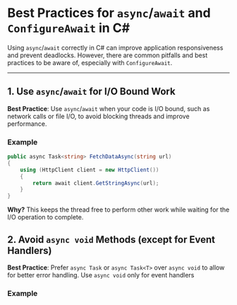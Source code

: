 # Best Practices for `async`/`await` and `ConfigureAwait` in C#

Using `async`/`await` correctly in C# can improve application responsiveness and prevent deadlocks. However, there are common pitfalls and best practices to be aware of, especially with `ConfigureAwait`.

---

## 1. Use `async`/`await` for I/O Bound Work

**Best Practice**: Use `async`/`await` when your code is I/O bound, such as network calls or file I/O, to avoid blocking threads and improve performance.

### Example

```csharp
public async Task<string> FetchDataAsync(string url)
{
    using (HttpClient client = new HttpClient())
    {
        return await client.GetStringAsync(url);
    }
}

```
**Why?**
This keeps the thread free to perform other work while waiting for the I/O operation to complete.


## 2. Avoid `async void` Methods (except for Event Handlers)

**Best Practice**: Prefer `async Task` or `async Task<T>` over `async void` to allow for better error handling. Use `async void` only for event handlers

### Example

```csharp
// Bad: Difficult to handle errors
public async void SomeMethodAsync()
{
    await Task.Delay(1000);
}

// Good: Allows for exception handling
public async Task SomeMethodAsync()
{
    await Task.Delay(1000);
}

```
**Why?**
Returning Task allows the caller to await the method and handle exceptions properly. With `async void`, exceptions can go unhandled, leading to unexpected crashes.


## 3. Avoid Blocking Async Code (No `.Wait()` or `.Result`)

**Best Practice**: Avoid calling `.Wait()` or `.Result` on `async` code. Instead, await the method directly to avoid deadlocks.

### Example

```csharp
// Bad: Can cause deadlocks
public void SomeSynchronousMethod()
{
    var data = FetchDataAsync("https://example.com").Result;
}

// Good: Use async all the way
public async Task SomeSynchronousMethod()
{
    var data = await FetchDataAsync("https://example.com");
}

```
**Why?**
Blocking on async code (`.Result` or `.Wait()`) can cause deadlocks, especially in UI applications or ASP.NET environments.


## 4. Use `ConfigureAwait(false)` in Library Code

**Best Practice**: Use `ConfigureAwait(false)` for library or background code where context capture is unnecessary.

### Example

```csharp
public async Task<string> FetchDataAsync(string url)
{
    using (HttpClient client = new HttpClient())
    {
        return await client.GetStringAsync(url).ConfigureAwait(false);
    }
}

```
**Why?**
ConfigureAwait(false) tells the runtime not to capture the current synchronization context, which can improve performance and avoid deadlocks in library code.


## 5. Do Not Use `ConfigureAwait(false)` in UI Code

**Best Practice**: Avoid using `ConfigureAwait(false)` in UI applications (e.g., WPF, WinForms) if the code interacts with the UI. Use it only when the method does not need to return to the original context.

### Example

```csharp
// Good: Keeps context when working with UI components
public async Task LoadDataAsync()
{
    string data = await FetchDataAsync("https://example.com"); // No ConfigureAwait(false)
    myTextBox.Text = data; // Accesses UI component
}

```
**Why?**
In UI applications, code following `await` may need to interact with UI elements, which requires returning to the UI context.


## 6. Return Tasks Immediately

**Best Practice**: Avoid using `async/await` unnecessarily. If a method simply returns a task without awaiting, return it directly.

### Example

```csharp
// Bad: Unnecessary async/await
public async Task<int> GetNumberAsync()
{
    return await Task.FromResult(42);
}

// Good: Return task directly
public Task<int> GetNumberAsync()
{
    return Task.FromResult(42);
}

```
**Why?**
Adding `async` and `await` unnecessarily can add overhead. If the task is ready to be returned, simply return it directly.


## 7. Handle Exceptions in Async Methods

**Best Practice**: Use try-catch blocks to handle exceptions within async methods, especially in `async void` methods to prevent unhandled exceptions.

### Example

```csharp
public async Task FetchDataSafelyAsync(string url)
{
    try
    {
        using (HttpClient client = new HttpClient())
        {
            string data = await client.GetStringAsync(url);
            Console.WriteLine(data);
        }
    }
    catch (HttpRequestException e)
    {
        Console.WriteLine($"Request error: {e.Message}");
    }
}


```
**Why?**
Exception handling in async methods ensures that errors do not cause the application to crash unexpectedly.


## Summary

Using `async/await` and `ConfigureAwait` effectively in C# helps in building responsive and efficient applications. Key best practices:

 1. Use `async/await` for I/O-bound work.
 2. Avoid `async void` methods, except for event handlers.
 3. Do not block async code with `.Wait()` or `.Result`.
 4. Use `ConfigureAwait(false)` in library code.
 5. Avoid `ConfigureAwait(false)` in UI code.
 6. Return tasks directly when possible.
 7. Handle exceptions in async methods.